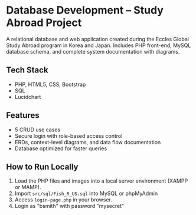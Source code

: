# Database Development – Study Abroad Project

A relational database and web application created during the Eccles Global Study Abroad program in Korea and Japan. 
Includes PHP front-end, MySQL database schema, and complete system documentation with diagrams.

## Tech Stack
- PHP, HTML5, CSS, Bootstrap
- SQL
- Lucidchart

## Features
- 5 CRUD use cases
- Secure login with role-based access control
- ERDs, context-level diagrams, and data flow documentation
- Database optimized for faster queries

## How to Run Locally
1. Load the PHP files and images into a local server environment (XAMPP or MAMP).
2. Import `src/sql/Fish_R_US.sql` into MySQL or phpMyAdmin
3. Access `login-page.php` in your browser.
4. Login as "bsmith" with password "mysecret"
